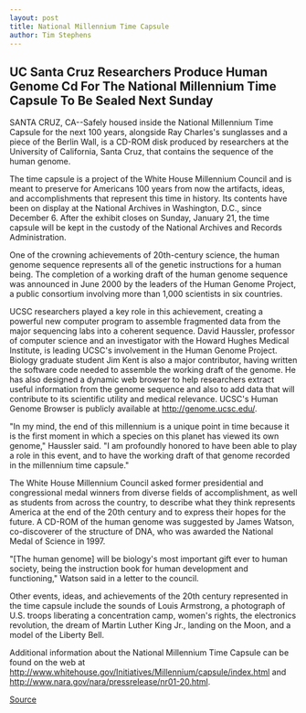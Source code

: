 ```yaml
---
layout: post
title: National Millennium Time Capsule
author: Tim Stephens
---
```


## UC Santa Cruz Researchers Produce Human Genome Cd For The National Millennium Time Capsule To Be Sealed Next Sunday

SANTA CRUZ, CA--Safely housed inside the National Millennium Time Capsule for the next 100 years, alongside Ray Charles's sunglasses and a piece of the Berlin Wall, is a CD-ROM disk produced by researchers at the University of California, Santa Cruz, that contains the sequence of the human genome.

The time capsule is a project of the White House Millennium Council and is meant to preserve for Americans 100 years from now the artifacts, ideas, and accomplishments that represent this time in history. Its contents have been on display at the National Archives in Washington, D.C., since December 6. After the exhibit closes on Sunday, January 21, the time capsule will be kept in the custody of the National Archives and Records Administration.

One of the crowning achievements of 20th-century science, the human genome sequence represents all of the genetic instructions for a human being. The completion of a working draft of the human genome sequence was announced in June 2000 by the leaders of the Human Genome Project, a public consortium involving more than 1,000 scientists in six countries.

UCSC researchers played a key role in this achievement, creating a powerful new computer program to assemble fragmented data from the major sequencing labs into a coherent sequence. David Haussler, professor of computer science and an investigator with the Howard Hughes Medical Institute, is leading UCSC's involvement in the Human Genome Project. Biology graduate student Jim Kent is also a major contributor, having written the software code needed to assemble the working draft of the genome. He has also designed a dynamic web browser to help researchers extract useful information from the genome sequence and also to add data that will contribute to its scientific utility and medical relevance. UCSC's Human Genome Browser is publicly available at <http://genome.ucsc.edu/>.

"In my mind, the end of this millennium is a unique point in time because it is the first moment in which a species on this planet has viewed its own genome," Haussler said. "I am profoundly honored to have been able to play a role in this event, and to have the working draft of that genome recorded in the millennium time capsule."

The White House Millennium Council asked former presidential and congressional medal winners from diverse fields of accomplishment, as well as students from across the country, to describe what they think represents America at the end of the 20th century and to express their hopes for the future. A CD-ROM of the human genome was suggested by James Watson, co-discoverer of the structure of DNA, who was awarded the National Medal of Science in 1997.

"[The human genome] will be biology's most important gift ever to human society, being the instruction book for human development and functioning," Watson said in a letter to the council.

Other events, ideas, and achievements of the 20th century represented in the time capsule include the sounds of Louis Armstrong, a photograph of U.S. troops liberating a concentration camp, women's rights, the electronics revolution, the dream of Martin Luther King Jr., landing on the Moon, and a model of the Liberty Bell.

Additional information about the National Millennium Time Capsule can be found on the web at <http://www.whitehouse.gov/Initiatives/Millennium/capsule/index.html> and <http://www.nara.gov/nara/pressrelease/nr01-20.html>.

[Source](http://www1.ucsc.edu/news_events/press_releases/archive/00-01/01-01/time_capsule.html "Permalink to UCSC Press Release:National Millennium Time Capsule")
